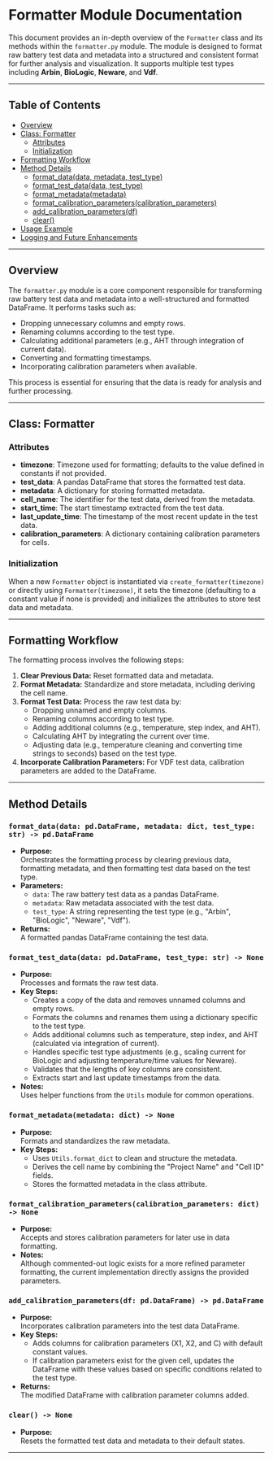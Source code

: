 # Formatter Module Documentation

This document provides an in-depth overview of the `Formatter` class and its methods within the `formatter.py` module. The module is designed to format raw battery test data and metadata into a structured and consistent format for further analysis and visualization. It supports multiple test types including **Arbin**, **BioLogic**, **Neware**, and **Vdf**.

---

## Table of Contents

- [Overview](#overview)
- [Class: Formatter](#class-formatter)
  - [Attributes](#attributes)
  - [Initialization](#initialization)
- [Formatting Workflow](#formatting-workflow)
- [Method Details](#method-details)
  - [format_data(data, metadata, test_type)](#format_datadata-metadata-test_type)
  - [format_test_data(data, test_type)](#format_test_data-data-test_type)
  - [format_metadata(metadata)](#format_metadatametadata)
  - [format_calibration_parameters(calibration_parameters)](#format_calibration_parameterscalibration_parameters)
  - [add_calibration_parameters(df)](#add_calibration_parametersdf)
  - [clear()](#clear)
- [Usage Example](#usage-example)
- [Logging and Future Enhancements](#logging-and-future-enhancements)

---

## Overview

The `formatter.py` module is a core component responsible for transforming raw battery test data and metadata into a well-structured and formatted DataFrame. It performs tasks such as:

- Dropping unnecessary columns and empty rows.
- Renaming columns according to the test type.
- Calculating additional parameters (e.g., AHT through integration of current data).
- Converting and formatting timestamps.
- Incorporating calibration parameters when available.

This process is essential for ensuring that the data is ready for analysis and further processing.

---

## Class: Formatter

### Attributes

- **timezone**: Timezone used for formatting; defaults to the value defined in constants if not provided.
- **test_data**: A pandas DataFrame that stores the formatted test data.
- **metadata**: A dictionary for storing formatted metadata.
- **cell_name**: The identifier for the test data, derived from the metadata.
- **start_time**: The start timestamp extracted from the test data.
- **last_update_time**: The timestamp of the most recent update in the test data.
- **calibration_parameters**: A dictionary containing calibration parameters for cells.

### Initialization

When a new `Formatter` object is instantiated via `create_formatter(timezone)` or directly using `Formatter(timezone)`, it sets the timezone (defaulting to a constant value if none is provided) and initializes the attributes to store test data and metadata.

---

## Formatting Workflow

The formatting process involves the following steps:

1. **Clear Previous Data:** Reset formatted data and metadata.
2. **Format Metadata:** Standardize and store metadata, including deriving the cell name.
3. **Format Test Data:** Process the raw test data by:
   - Dropping unnamed and empty columns.
   - Renaming columns according to test type.
   - Adding additional columns (e.g., temperature, step index, and AHT).
   - Calculating AHT by integrating the current over time.
   - Adjusting data (e.g., temperature cleaning and converting time strings to seconds) based on the test type.
4. **Incorporate Calibration Parameters:** For VDF test data, calibration parameters are added to the DataFrame.

---

## Method Details

### `format_data(data: pd.DataFrame, metadata: dict, test_type: str) -> pd.DataFrame`

- **Purpose:**  
  Orchestrates the formatting process by clearing previous data, formatting metadata, and then formatting test data based on the test type.
- **Parameters:**
  - `data`: The raw battery test data as a pandas DataFrame.
  - `metadata`: Raw metadata associated with the test data.
  - `test_type`: A string representing the test type (e.g., "Arbin", "BioLogic", "Neware", "Vdf").
- **Returns:**  
  A formatted pandas DataFrame containing the test data.

### `format_test_data(data: pd.DataFrame, test_type: str) -> None`

- **Purpose:**  
  Processes and formats the raw test data.  
- **Key Steps:**
  - Creates a copy of the data and removes unnamed columns and empty rows.
  - Formats the columns and renames them using a dictionary specific to the test type.
  - Adds additional columns such as temperature, step index, and AHT (calculated via integration of current).
  - Handles specific test type adjustments (e.g., scaling current for BioLogic and adjusting temperature/time values for Neware).
  - Validates that the lengths of key columns are consistent.
  - Extracts start and last update timestamps from the data.
- **Notes:**  
  Uses helper functions from the `Utils` module for common operations.

### `format_metadata(metadata: dict) -> None`

- **Purpose:**  
  Formats and standardizes the raw metadata.
- **Key Steps:**
  - Uses `Utils.format_dict` to clean and structure the metadata.
  - Derives the cell name by combining the "Project Name" and "Cell ID" fields.
  - Stores the formatted metadata in the class attribute.

### `format_calibration_parameters(calibration_parameters: dict) -> None`

- **Purpose:**  
  Accepts and stores calibration parameters for later use in data formatting.
- **Notes:**  
  Although commented-out logic exists for a more refined parameter formatting, the current implementation directly assigns the provided parameters.

### `add_calibration_parameters(df: pd.DataFrame) -> pd.DataFrame`

- **Purpose:**  
  Incorporates calibration parameters into the test data DataFrame.
- **Key Steps:**
  - Adds columns for calibration parameters (X1, X2, and C) with default constant values.
  - If calibration parameters exist for the given cell, updates the DataFrame with these values based on specific conditions related to the test type.
- **Returns:**  
  The modified DataFrame with calibration parameter columns added.

### `clear() -> None`

- **Purpose:**  
  Resets the formatted test data and metadata to their default states.

---